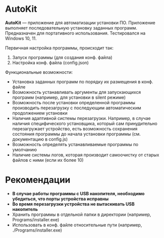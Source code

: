 # AutoKit

**AutoKit** — приложение для автоматизации установки ПО. Приложение выполняет последовательную установку заданных программ. Предназначен для портативного использования. Тестировался на Windows 10, 11.

Первичная настройка программы, происходит так:
1. Запуск программы (для создания конф. файла)
2. Настройка конф. файла (config.json)

Функциональные возможности:

 - Установка заданных программ по порядку их размещения в конф. файле
 - Возможность устанавливать аргументы для запускающихся программ (например, для установки в silent режиме)
 - Возможность после установки определенной программы производить перезагрузку с последующим автоматическим продолжением установки
 - Наличия адаптивной системы перезагрузки. Например, в случае наличия специфического установщика, который сам принудительно перезагружает устройство, есть возможность сохранения состояния программы до начала установки программы (см. документацию в config.js)
 - Возможность определять устанавливаемые программы по умолчанию
 - Наличие системы логов, которая производит самоочистку от старых файлов с ними (если их более 10)

# Рекомендации

 - **В случае работы программы с USB накопителя, необходимо убедиться, что порты устройства исправны**
 - **Во время перезагрузки устройства не вытаскивать USB накопитель**
 - Хранить программы в отдельной папки в директории (например, Programs/installer.exe)
 - Использовать в конф. файле относительные пути (например, ./Programs/installer.exe)
